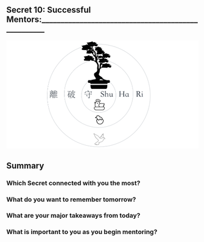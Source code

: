## Secret 10: Successful Mentors:___________________________________________________
![Shu-Ha-Ri](images/s10-010-shuhari.png?raw=true)

## Summary
### Which Secret connected with you the most?
### What do you want to remember tomorrow?
### What are your major takeaways from today?
### What is important to you as you begin mentoring?
